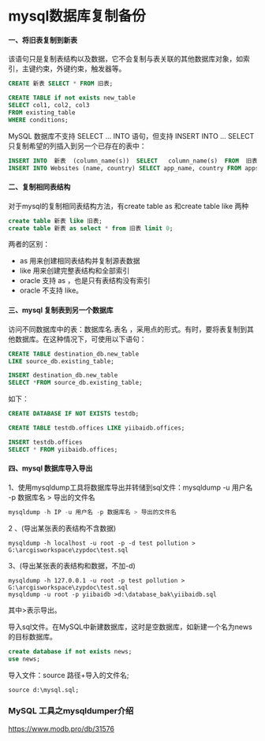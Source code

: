 # mysql数据库复制备份

#### 一、将旧表复制到新表
该语句只是复制表结构以及数据，它不会复制与表关联的其他数据库对象，如索引，主键约束，外键约束，触发器等。
```sql
CREATE 新表 SELECT * FROM 旧表;

CREATE TABLE if not exists new_table
SELECT col1, col2, col3
FROM existing_table
WHERE conditions;
```

MySQL 数据库不支持 SELECT ... INTO 语句，但支持 INSERT INTO ... SELECT      
只复制希望的列插入到另一个已存在的表中：
```sql
INSERT INTO  新表  (column_name(s))  SELECT   column_name(s)  FROM  旧表;
INSERT INTO Websites (name, country) SELECT app_name, country FROM apps;
```

#### 二、复制相同表结构
对于mysql的复制相同表结构方法，有create table as 和create table like 两种
```sql
create table 新表 like 旧表;
create table 新表 as select * from 旧表 limit 0;
```
两者的区别：
- as 用来创建相同表结构并复制源表数据
- like 用来创建完整表结构和全部索引
- oracle 支持 as ，也是只有表结构没有索引
- oracle 不支持 like。


#### 三、mysql 复制表到另一个数据库
访问不同数据库中的表：数据库名.表名 ，采用点的形式。有时，要将表复制到其他数据库。在这种情况下，可使用以下语句：
```sql
CREATE TABLE destination_db.new_table
LIKE source_db.existing_table;

INSERT destination_db.new_table
SELECT *FROM source_db.existing_table;
```

如下：
```sql
CREATE DATABASE IF NOT EXISTS testdb;

CREATE TABLE testdb.offices LIKE yiibaidb.offices;

INSERT testdb.offices
SELECT * FROM yiibaidb.offices;
```

#### 四、mysql 数据库导入导出
1、使用mysqldump工具将数据库导出并转储到sql文件：mysqldump -u 用户名 -p 数据库名 > 导出的文件名 
```sql
mysqldump -h IP -u 用户名 -p 数据库名 > 导出的文件名
```
2 、(导出某张表的表结构不含数据)
```
mysqldump -h localhost -u root -p -d test pollution > G:\arcgisworkspace\zypdoc\test.sql
```
3、(导出某张表的表结构和数据，不加-d)
```
mysqldump -h 127.0.0.1 -u root -p test pollution > G:\arcgisworkspace\zypdoc\test.sql
mysqldump -u root -p yiibaidb >d:\database_bak\yiibaidb.sql
```
其中>表示导出。

导入sql文件。在MySQL中新建数据库，这时是空数据库，如新建一个名为news的目标数据库。
```sql
create database if not exists news;
use news;
```
导入文件：source 路径+导入的文件名; 
```
source d:\mysql.sql;
```


### MySQL 工具之mysqldumper介绍

https://www.modb.pro/db/31576

